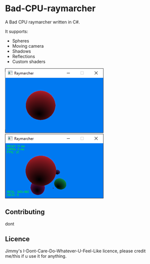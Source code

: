 # Bad-CPU-raymarcher
A Bad CPU raymarcher written in C#.

It supports:
* Spheres
* Moving camera
* Shadows
* Reflections
* Custom shaders

![single sphere](https://github.com/Khhs167/Bad-CPU-raymarcher/raw/master/Raytracer/images/single.png)
![multiple spheres + debug menu](https://github.com/Khhs167/Bad-CPU-raymarcher/raw/master/Raytracer/images/multi-debug.png)

## Contributing
dont

## Licence
Jimmy's I-Dont-Care-Do-Whatever-U-Feel-Like licence, please credit me/this if u use it for anything.
